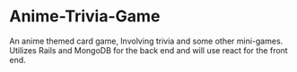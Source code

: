 # Anime-Trivia-Game
An anime themed card game, Involving  trivia and some other mini-games. Utilizes Rails and MongoDB for the back end and will use react for the front end.
